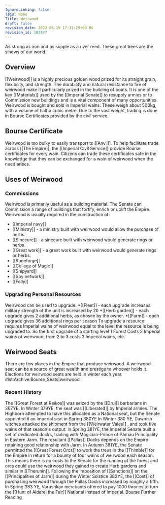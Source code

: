 ```yaml
---
IgnoreLinking: false
Tags: None
Title: Weirwood
draft: false
revision_date: 2023-06-19 17:31:29+00:00
revision_id: 102477
---
```


As strong as iron and as supple as a river reed. These great trees are the sinews of our world.
## Overview
[[Weirwood]] is a highly precious golden wood prized for its straight grain, flexibility, and strength. The durability and natural resistance to fire of weirwood make it particularly prized in the building of boats. It is one of the key [[Materials]] used by the [[Imperial Senate]] to resupply armies or to Commission new buildings and is a vital component of many opportunities.
Weirwood is bought and sold in Imperial wains. These weigh about 500kg, with a volume of half a cubic metre. Due to the vast weight, trading is done in Bourse Certificates provided by the civil service.
## Bourse Certificate
Weirwood is too bulky to easily transport to [[Anvil]]. To help facilitate trade across [[The Empire]], the [[Imperial Civil Service]] provide Bourse certificates for every wain. Citizens can trade these certificates safe in the knowledge that they can be exchanged for a wain of weirwood when the need arises.
## Uses of Weirwood
### Commissions
Weirwood is primarily useful as a building material. The Senate can Commission a range of buildings that fortify, enrich or uplift the Empire. Weirwood is usually required in the construction of:
* [[Imperial navy]] 
* [[Ministry]] - a ministry built with weirwood would allow the purchase of herbs.
* [[Sinecure]]  - a sinecure built with weirwood would generate rings or herbs.
* [[Great work]] - a great work built with weirwood would generate rings or herbs. 
* [[Runeforge]]
* [[College of Magic]]
* [[Shipyard]]
* [[Spy network]]
* [[Folly]]
### Upgrading Personal Resources
Weirwood can be used to upgrade:
*[[Fleet]] - each upgrade increases military strength of the unit is increased by 20
*[[Herb garden]] - each upgrade gives 2 additional herbs, as chosen by the owner. 
*[[Farm]] - each upgrade gives 36 additional rings per season
To upgrade a resource requires Imperial wains of weirwood equal to the level the resource is being upgraded to. So the first upgrade of a starting level 1 Forest Costs 2 Imperial wains of weirwood, from 2 to 3 costs 3 Imperial wains, etc.
## Weirwood Seats
There are few places in the Empire that produce weirwood. A weirwood seat can be a source of great wealth and prestige to whoever holds it. 
Elections for weirwood seats are held in winter each year.
#lst:Archive:Bourse_Seats|weirwood
### Recent History
The [[Great Forest at Reikos]] was seized by the [[Druj]] barbarians in 367YE. In  Winter 379YE, the seat was [[Liberated]] by Imperial armies. The Highborn attempted to have this allocated as a National seat, but the Senate appointed it an Imperial seat in Spring 380YE
In Winter 380 YE,  Dawnish witches attacked the shipment from the [[Weirwater Vales]] , and took five wains of that season's output.
In Spring 381YE, the Imperial Senate built a set of dedicated docks, trading with Magician-Prince of Pӓrnau Principality in Eastern Jarm. The resultant [[Pallas]] Docks depends on the Empire retaining good relationship with Jarm. 
In Autumn 381YE, the Senate permitted the  [[Great Forest Orcs]] to work the trees in the [[Thimble]] for the Empire in return for a bounty of four wains of weirwood each season. This means there is no costs to the Senate for the running of the forest and orcs could use the weirwood they gained to create Herb gardens and similar in [[Therunin]]. 
Following the imposition of [[Sanctions]] on the [[Principalities of Jarm]] during the Winter Solstice 382YE, the [[Cost]] of purchasing weirwood through the Pallas Docks increased by roughly a fifth.
In Spring 383 YE, Varushkan merchants offered to pay 1000 thrones to turn the [[Hunt of Alderei the Fair]] National instead of Imperial.
Bourse Further Reading